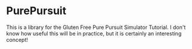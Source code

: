 # PurePursuit
This is a library for the Gluten Free Pure Pursuit Simulator Tutorial. I don't know how useful this will be in practice, but it is certainly an interesting concept!
